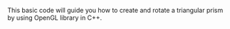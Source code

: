 This basic code will guide you how to create and rotate a triangular prism by using OpenGL library in C++.